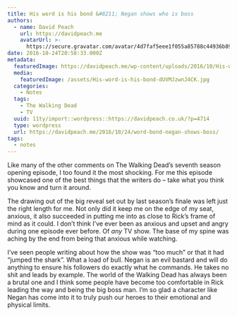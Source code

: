 ```yaml
---
title: His word is his bond &#8211; Negan shows who is boss
authors:
  - name: David Peach
    url: https://davidpeach.me
    avatarUrl: >-
      https://secure.gravatar.com/avatar/4d7faf5eee1f055a85788c44936b8995eaab6dfb004e7854ec747ccb272e91ee?s=96&d=mm&r=g
date: 2016-10-24T20:58:33.000Z
metadata:
  featuredImage: https://davidpeach.me/wp-content/uploads/2016/10/His-word-is-his-bond.jpg
  media:
    featuredImage: /assets/His-word-is-his-bond-dUVMJzwnJ4CK.jpg
  categories:
    - Notes
  tags:
    - The Walking Dead
    - TV
  uuid: 11ty/import::wordpress::https://davidpeach.co.uk/?p=4714
  type: wordpress
  url: https://davidpeach.me/2016/10/24/word-bond-negan-shows-boss/
tags:
  - notes
---
```

Like many of the other comments on The Walking Dead’s seventh season opening episode, I too found it the most shocking. For me this episode showcased one of the best things that the writers do – take what you think you know and turn it around.

The drawing out of the big reveal set out by last season’s finale was left just the right length for me. Not only did it keep me on the edge of my seat, anxious, it also succeeded in putting me into as close to Rick’s frame of mind as it could. I don’t think I’ve ever been as anxious and upset and angry during one episode ever before. Of _any_ TV show. The base of my spine was aching by the end from being that anxious while watching.

I’ve seen people writing about how the show was “too much” or that it had “jumped the shark”. What a load of bull. Negan is an evil bastard and will do anything to ensure his followers do exactly what he commands. He takes no shit and leads by example. The world of the Walking Dead has always been a brutal one and I think some people have become too comfortable in Rick leading the way and being the big boss man. I’m so glad a character like Negan has come into it to truly push our heroes to their emotional and physical limits.